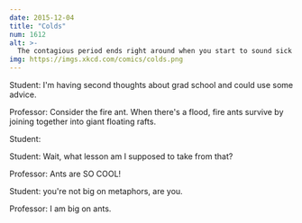 ```yaml
---
date: 2015-12-04
title: "Colds"
num: 1612
alt: >-
  The contagious period ends right around when you start to sound sick over the phone, which is probably evidence of cold viruses evolving to spread optimally in the workplace.
img: https://imgs.xkcd.com/comics/colds.png
---
```

Student: I'm having second thoughts about grad school and could use some advice.

Professor: Consider the fire ant. When there's a flood, fire ants survive by joining together into giant floating rafts.

Student:

Student: Wait, what lesson am I supposed to take from that?

Professor: Ants are SO COOL!

Student: you're not big on metaphors, are you.

Professor: I am big on ants.

